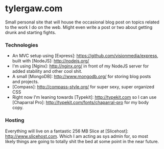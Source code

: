 tylergaw.com
======================================

Small personal site that will house the occasional blog post on topics related to the work I do on the web. Might even write a post or two about getting drunk and starting fights.

### Technologies ###
* An MVC setup using [Express]: https://github.com/visionmedia/express, built with [NodeJS]: http://nodejs.org/
* I'm using [Nginx]: http://nginx.org/ in front of my NodeJS server for added stability and other cool shit.
* A small [MongoDB]: http://www.mongodb.org/ for storing blog posts and projects.
* [Compass]: http://compass-style.org/ for super sexy, super organized CSS
* Right now I'm leaning towards [Typekit]: http://typekit.com so I can use [Chaparral Pro]: http://typekit.com/fonts/chaparral-pro for my body copy.

### Hosting ###
Everything will live on a fantastic 256 MB Slice at [Slicehost]: http://www.slicehost.com. Which I am acting as sys admin for, so most likely things are going to totally shit the bed at some point in the near future.
